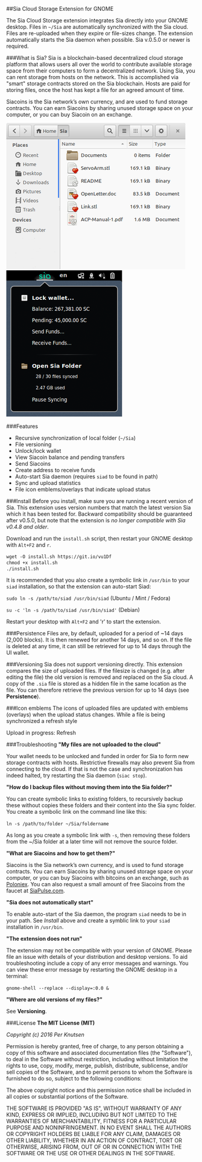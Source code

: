##Sia Cloud Storage Extension for GNOME

The Sia Cloud Storage extension integrates Sia directly into your GNOME desktop. Files in `~/Sia` are automatically synchronized with the Sia cloud. Files are re-uploaded when they expire or file-sizes change. The extension automatically starts the Sia daemon when possible. Sia v.0.5.0 or newer is required.


###What is Sia?
Sia is a blockchain-based decentralized cloud storage platform that allows users all over the world to contribute available storage space from their computers to form a decentralized network. Using Sia, you can rent storage from hosts on the network. This is accomplished via "smart" storage contracts stored on the Sia blockchain. Hosts are paid for storing files, once the host has kept a file for an agreed amount of time.

Siacoins is the Sia network’s own currency, and are used to fund storage contracts. You can earn Siacoins by sharing unused storage space on your computer, or you can buy Siacoin on an exchange.

![Sia GNOME Extension](./img/screenshot-2.png)   ![Sia GNOME Extension](./img/screenshot.png)

###Features
* Recursive synchronization of local folder (`~/Sia`)
* File versioning
* Unlock/lock wallet
* View Siacoin balance and pending transfers
* Send Siacoins
* Create address to receive funds
* Auto-start Sia daemon (requires `siad` to be found in path)
* Sync and upload statistics
* File icon emblems/overlays that indicate upload status

###Install
Before you install, make sure you are running a recent version of Sia. This extension uses version numbers that match the latest version Sia which it has been tested for. Backward compatibility should be guaranteed after v0.5.0, but note that the extension is *no longer compatible with Sia v0.4.8 and older*.

Download and run the `install.sh` script, then restart your GNOME desktop with `Alt+F2` and `r`.

```
wget -O install.sh https://git.io/vu1Df
chmod +x install.sh
./install.sh
```

It is recommended that you also create a symbolic link in `/usr/bin` to your `siad` installation, so that the extension can auto-start Siad:

`sudo ln -s /path/to/siad /usr/bin/siad` (Ubuntu / Mint / Fedora)

`su -c 'ln -s /path/to/siad /usr/bin/siad'` (Debian)

Restart your desktop with `Alt+F2` and 'r' to start the extension.


###Persistence
Files are, by default, uploaded for a period of ~14 days (2,000 blocks). It is then renewed for another 14 days, and so on.
If the file is deleted at any time, it can still be retrieved for up to 14 days through the UI wallet.


###Versioning
Sia does not support versioning directly. This extension compares the size of uploaded files. If the filesize is changed
(e.g. after editing the file) the old version is removed and replaced on the Sia cloud. A copy of the `.sia` file is stored as a
hidden file in the same location as the file. You can therefore retrieve the previous version for up to 14 days (see **Persistence**).


###Icon emblems
The icons of uploaded files are updated with emblems (overlays) when the upload status changes. While a file is being synchronized a refresh style

Upload in progress: Refresh


###Troubleshooting
**"My files are not uploaded to the cloud"**

Your wallet needs to be unlocked and funded in order for Sia to form new storage contracts with hosts. Restrictive firewalls may also prevent Sia from connecting to the cloud. If that is not the case and synchronization has indeed halted, try restarting the Sia daemon (`siac stop`).

**"How do I backup files without moving them into the Sia folder?"**

You can create symbolic links to existing folders, to recursively backup these without copies these folders and their content into the Sia sync folder. You create a symbolic link on the command line like this:

`ln -s /path/to/folder ~/Sia/foldername`

As long as you create a symbolic link with `-s`, then removing these folders from the ~/Sia folder at a later time will not remove the source folder.


**"What are Siacoins and how to get them?"**

Siacoins is the Sia network’s own currency, and is used to fund storage contracts. You can earn Siacoins by sharing unused storage space on your computer, or you can buy Siacoins with bitcoins on an exchange, such as [Poloniex](http://poloniex.com). You can also request a small amount of free Siacoins from the faucet at [SiaPulse.com](http://siapulse.com/page/faucet).

**"Sia does not automatically start"**

To enable auto-start of the Sia daemon, the program `siad` needs to be in your path. See *Install* above and create a symblic link to your `siad` installation in `/usr/bin`.

**"The extension does not run"**

The extension may not be compatible with your version of GNOME. Please file an issue with details of your distribution and desktop versions. To aid troubleshooting include a copy of any error messages and warnings. You can view these error message by restarting the GNOME desktop in a terminal:

`gnome-shell --replace --display=:0.0 &`


**"Where are old versions of my files?"**

See **Versioning**.

###License
**The MIT License (MIT)**

*Copyright (c) 2016 Per Knutsen*

Permission is hereby granted, free of charge, to any person obtaining a copy of this software and associated documentation files (the "Software"), to deal in the Software without restriction, including without limitation the rights to use, copy, modify, merge, publish, distribute, sublicense, and/or sell copies of the Software, and to permit persons to whom the Software is furnished to do so, subject to the following conditions:

The above copyright notice and this permission notice shall be included in all copies or substantial portions of the Software.

THE SOFTWARE IS PROVIDED "AS IS", WITHOUT WARRANTY OF ANY KIND, EXPRESS OR IMPLIED, INCLUDING BUT NOT LIMITED TO THE WARRANTIES OF MERCHANTABILITY, FITNESS FOR A PARTICULAR PURPOSE AND NONINFRINGEMENT. IN NO EVENT SHALL THE AUTHORS OR COPYRIGHT HOLDERS BE LIABLE FOR ANY CLAIM, DAMAGES OR OTHER LIABILITY, WHETHER IN AN ACTION OF CONTRACT, TORT OR OTHERWISE, ARISING FROM, OUT OF OR IN CONNECTION WITH THE SOFTWARE OR THE USE OR OTHER DEALINGS IN THE SOFTWARE.